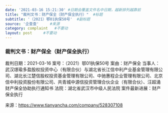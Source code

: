 ```yaml
---
date: '2021-03-16 15:21:30' #日期会覆盖文件名中日期，越新排列越靠前
title: "裁判文书：财产保全（财产保全执行）"  #标题
subtitle: '（2021）鄂01执保50号'  #副标题
source: '企查查'     #来源
category: complaint   #不要动
layout: post     #不要动
---
```


### 裁判文书：财产保全（财产保全执行）

裁判日期：2021-03-16
案号：（2021）鄂01执保50号
案由：财产保全
当事人：武汉璟瑜多盈股权投资中心（有限合伙）与湖北省长江信中利产业基金管理有限公司、湖北长江楚信股权投资基金管理有限公司、中驰惠程企业管理有限公司、北京信中利投资股份有限公司、共青城中源信投资管理合伙企业（有限合伙）、汪超涌财产保全协助执行通知书
法院：湖北省武汉市中级人民法院
案件最新进展：财产保全执行

来源：https://www.tianyancha.com/company/528307108
